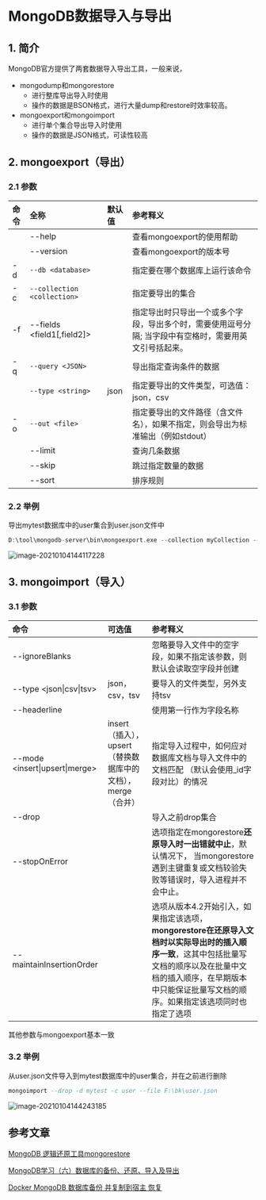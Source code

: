 # MongoDB数据导入与导出

## 1. 简介

MongoDB官方提供了两套数据导入导出工具，一般来说，

- mongodump和mongorestore
  - 进行整库导出导入时使用
  - 操作的数据是BSON格式，进行大量dump和restore时效率较高。
- mongoexport和mongoimport
  - 进行单个集合导出导入时使用
  - 操作的数据是JSON格式，可读性较高

## 2. mongoexport（导出）

### 2.1 参数

| 命令 | 全称                        | 默认值 | 参考释义                                                     |
| :--- | :-------------------------- | :----- | :----------------------------------------------------------- |
|      | --help                      |        | 查看mongoexport的使用帮助                                    |
|      | --version                   |        | 查看mongoexport的版本号                                      |
| -d   | `--db <database>`           |        | 指定要在哪个数据库上运行该命令                               |
| -c   | `--collection <collection>` |        | 指定要导出的集合                                             |
| -f   | --fields <field1[,field2]>  |        | 指定导出时只导出一个或多个字段，导出多个时，需要使用逗号分隔; 当字段中有空格时，需要用英文引号括起来。 |
| -q   | `--query <JSON>`            |        | 导出指定查询条件的数据                                       |
|      | `--type <string>`           | json   | 指定要导出的文件类型，可选值：json，csv                      |
| -o   | `--out <file>`              |        | 指定要导出的文件路径（含文件名），如果不指定，则会导出为标准输出（例如stdout） |
|      | --limit                     |        | 查询几条数据                                                 |
|      | --skip                      |        | 跳过指定数量的数据                                           |
|      | --sort                      |        | 排序规则                                                     |

### 2.2 举例

导出mytest数据库中的user集合到user.json文件中

```groovy
D:\tool\mongodb-server\bin\mongoexport.exe --collection myCollection --db myDB -o D:\data\myCollection.json
```

![image-20210104144117228](https://zszblog.oss-cn-beijing.aliyuncs.com/zszblog/blogimage-master/img/image-20210104144117228.png)

## 3. mongoimport（导入）

### 3.1 参数

| 命令                           | 可选值                                                       | 参考释义                                                     |
| :----------------------------- | :----------------------------------------------------------- | :----------------------------------------------------------- |
| --ignoreBlanks                 |                                                              | 忽略要导入文件中的空字段，如果不指定该参数，则默认会读取空字段并创建 |
| --type <json\|csv\|tsv>        | json，csv，tsv                                               | 要导入的文件类型，另外支持tsv                                |
| --headerline                   |                                                              | 使用第一行作为字段名称                                       |
| --mode <insert\|upsert\|merge> | insert（插入）， upsert（替换数据库中的文档）， merge（合并） | 指定导入过程中，如何应对数据库文档与导入文件中的文档匹配 （默认会使用_id字段对比）的情况 |
| --drop                         |                                                              | 导入之前drop集合                                             |
| --stopOnError                  |                                                              | 选项指定在mongorestore**还原导入时一出错就中止**，默认情况下， 当mongorestore遇到主键重复或文档较验失败等错误时，导入进程并不会中止。 |
| --maintainInsertionOrder       |                                                              | 选项从版本4.2开始引入，如果指定该选项，**mongorestore在还原导入文档时以实际导出时的插入顺序一致**，这其中包括批量写文档的顺序以及在批量中文档的插入顺序，在早期版本中只能保证批量写文档的顺序。如果指定该选项同时也指定了选项 |

其他参数与mongoexport基本一致

### 3.2 举例

从user.json文件导入到mytest数据库中的user集合，并在之前进行删除

```sql
mongoimport --drop -d mytest -c user --file F:\bk\user.json
```

![image-20210104144243185](https://zszblog.oss-cn-beijing.aliyuncs.com/zszblog/blogimage-master/img/image-20210104144243185.png)

## 参考文章

[MongoDB 逻辑还原工具mongorestore ](https://www.cnblogs.com/dbabd/p/13259147.html)

[MongoDB学习（六）数据库的备份、还原、导入及导出](https://blog.csdn.net/qq_16313365/article/details/56494522)

[Docker MongoDB 数据库备份 并复制到宿主 恢复](https://segmentfault.com/a/1190000012330284)
